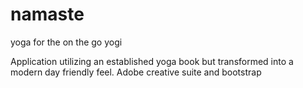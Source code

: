 # namaste
yoga for the on the go yogi

Application utilizing an established yoga book but transformed into a modern day friendly feel. Adobe creative suite and bootstrap
